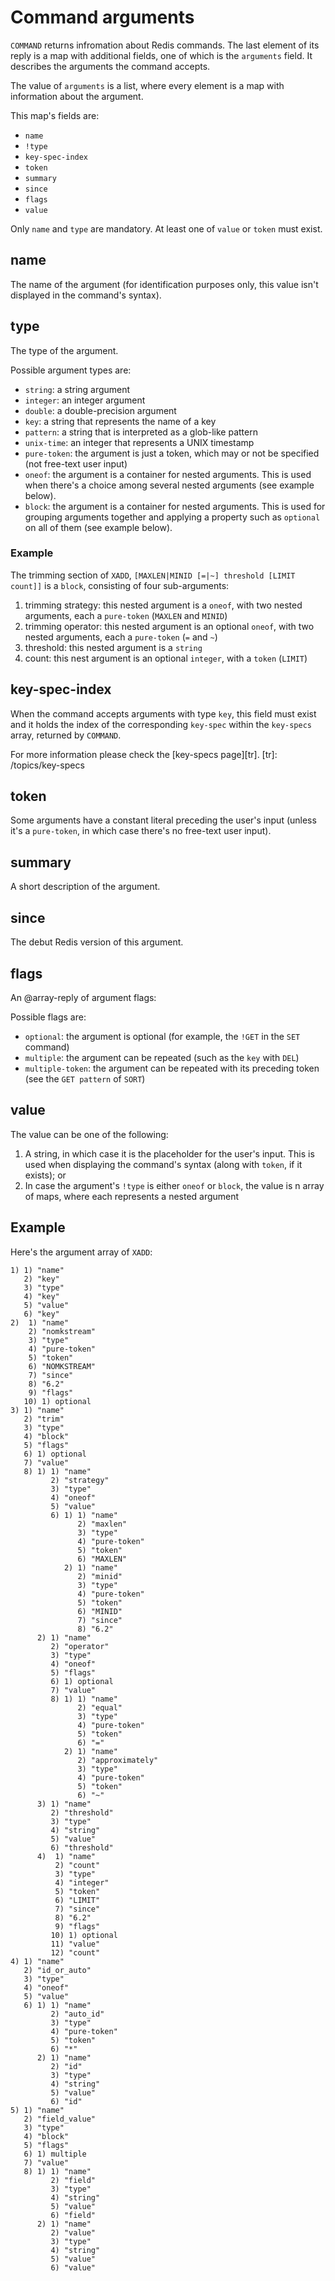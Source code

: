 # Command arguments

`COMMAND` returns infromation about Redis commands.
The last element of its reply is a map with additional fields, one of which is the `arguments` field.
It describes the arguments the command accepts.

The value of `arguments` is a list, where every element is a map with information about the argument.

This map's fields are:

 - `name`
 - `!type`
 - `key-spec-index`
 - `token`
 - `summary`
 - `since`
 - `flags`
 - `value`

Only `name` and `type` are mandatory. At least one of `value` or `token` must exist.

## name

The name of the argument (for identification purposes only, this value isn't displayed in the command's syntax).

## type

The type of the argument.

Possible argument types are:

 - `string`: a string argument
 - `integer`: an integer argument
 - `double`: a double-precision argument
 - `key`: a string that represents the name of a key
 - `pattern`: a string that is interpreted as a glob-like pattern
 - `unix-time`: an integer that represents a UNIX timestamp
 - `pure-token`: the argument is just a token, which may or not be specified (not free-text user input)
 - `oneof`: the argument is a container for nested arguments. This is used when there's a choice among several nested arguments (see example below).
 - `block`: the argument is a container for nested arguments. This is used for grouping arguments together and applying a property such as `optional` on all of them (see example below).

### Example

The trimming section of `XADD`, `[MAXLEN|MINID [=|~] threshold [LIMIT count]]` is a `block`, consisting of four sub-arguments:

1. trimming strategy: this nested argument is a `oneof`, with two nested arguments, each a `pure-token` (`MAXLEN` and `MINID`)
2. trimming operator: this nested argument is an optional `oneof`, with two nested arguments, each a `pure-token` (`=` and `~`)
3. threshold: this nested argument is a `string`
4. count: this nest argument is an optional `integer`, with a `token` (`LIMIT`)

## key-spec-index

When the command accepts arguments with type `key`, this field must exist and it holds the index of the corresponding `key-spec` within the `key-specs` array, returned by `COMMAND`.

For more information please check the [key-specs page][tr].
[tr]: /topics/key-specs

## token

Some arguments have a constant literal preceding the user's input (unless it's a `pure-token`, in which case there's no free-text user input).

## summary

A short description of the argument.

## since

The debut Redis version of this argument.

## flags

An @array-reply of argument flags:

Possible flags are:

 - `optional`: the argument is optional (for example, the `!GET` in the `SET` command)
 - `multiple`: the argument can be repeated (such as the `key` with `DEL`)
 - `multiple-token`: the argument can be repeated with its preceding token (see the `GET pattern` of `SORT`)

## value

The value can be one of the following:

1. A string, in which case it is the placeholder for the user's input. This is used when displaying the command's syntax (along with `token`, if it exists); or
2. In case the argument's `!type` is either `oneof` or `block`, the value is n array of maps, where each represents a nested argument

## Example

Here's the argument array of `XADD`:

```
1) 1) "name"
   2) "key"
   3) "type"
   4) "key"
   5) "value"
   6) "key"
2)  1) "name"
    2) "nomkstream"
    3) "type"
    4) "pure-token"
    5) "token"
    6) "NOMKSTREAM"
    7) "since"
    8) "6.2"
    9) "flags"
   10) 1) optional
3) 1) "name"
   2) "trim"
   3) "type"
   4) "block"
   5) "flags"
   6) 1) optional
   7) "value"
   8) 1) 1) "name"
         2) "strategy"
         3) "type"
         4) "oneof"
         5) "value"
         6) 1) 1) "name"
               2) "maxlen"
               3) "type"
               4) "pure-token"
               5) "token"
               6) "MAXLEN"
            2) 1) "name"
               2) "minid"
               3) "type"
               4) "pure-token"
               5) "token"
               6) "MINID"
               7) "since"
               8) "6.2"
      2) 1) "name"
         2) "operator"
         3) "type"
         4) "oneof"
         5) "flags"
         6) 1) optional
         7) "value"
         8) 1) 1) "name"
               2) "equal"
               3) "type"
               4) "pure-token"
               5) "token"
               6) "="
            2) 1) "name"
               2) "approximately"
               3) "type"
               4) "pure-token"
               5) "token"
               6) "~"
      3) 1) "name"
         2) "threshold"
         3) "type"
         4) "string"
         5) "value"
         6) "threshold"
      4)  1) "name"
          2) "count"
          3) "type"
          4) "integer"
          5) "token"
          6) "LIMIT"
          7) "since"
          8) "6.2"
          9) "flags"
         10) 1) optional
         11) "value"
         12) "count"
4) 1) "name"
   2) "id_or_auto"
   3) "type"
   4) "oneof"
   5) "value"
   6) 1) 1) "name"
         2) "auto_id"
         3) "type"
         4) "pure-token"
         5) "token"
         6) "*"
      2) 1) "name"
         2) "id"
         3) "type"
         4) "string"
         5) "value"
         6) "id"
5) 1) "name"
   2) "field_value"
   3) "type"
   4) "block"
   5) "flags"
   6) 1) multiple
   7) "value"
   8) 1) 1) "name"
         2) "field"
         3) "type"
         4) "string"
         5) "value"
         6) "field"
      2) 1) "name"
         2) "value"
         3) "type"
         4) "string"
         5) "value"
         6) "value"
```

